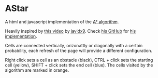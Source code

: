 # AStar

A html and javascript implementation of the [A* algorithm](https://en.wikipedia.org/wiki/A*_search_algorithm).

Heavily inspired by [this video](https://www.youtube.com/watch?v=icZj67PTFhc) by [javidx9](http://www.onelonecoder.com). Check [his GitHub](https://github.com/OneLoneCoder/videos/) for [his implementation](https://github.com/OneLoneCoder/videos/blob/master/OneLoneCoder_PathFinding_AStar.cpp).

Cells are connected vertically, orizonattly or diagonally with a certain probability, each refresh of the page will provide a different configuration.

Right click sets a cell as an obstacle (black), CTRL + click sets the starting cell (yellow), SHIFT + click sets the end cell (blue). The cells visited by the algorithm are marked in orange.
